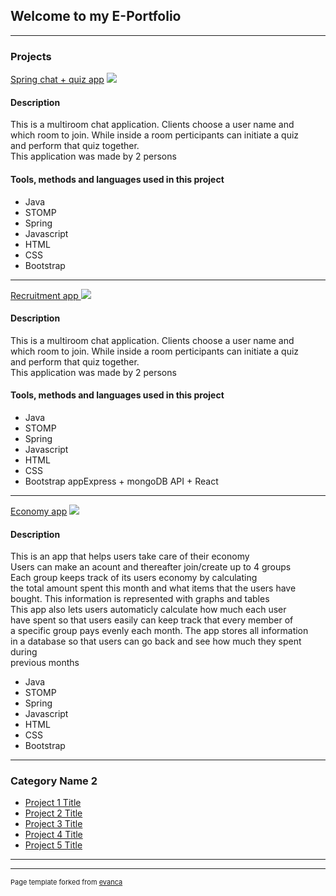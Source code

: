 ## Welcome to my E-Portfolio

---

### Projects

[Spring chat + quiz app](/sample_page)
<img src="images/dummy_thumbnail.jpg?raw=true"/>
#### Description
This is a multiroom chat application. Clients choose a user name and <br/>
which room to join. While inside a room perticipants can initiate a quiz <br/>
and perform that quiz together.  <br/>
This application was made by 2 persons <br/>
#### Tools, methods and languages used in this project
* Java
* STOMP
* Spring
* Javascript
* HTML
* CSS
* Bootstrap

---
[Recruitment app ](/pdf/sample_presentation.pdf)
<img src="images/dummy_thumbnail.jpg?raw=true"/>
#### Description
This is a multiroom chat application. Clients choose a user name and <br/>
which room to join. While inside a room perticipants can initiate a quiz <br/>
and perform that quiz together.  <br/>
This application was made by 2 persons <br/>
#### Tools, methods and languages used in this project
* Java
* STOMP
* Spring
* Javascript
* HTML
* CSS
* Bootstrap
appExpress + mongoDB API + React

---
[Economy app](http://example.com/)
<img src="images/dummy_thumbnail.jpg?raw=true"/>
#### Description
This is an app that helps users take care of their economy<br/>
Users can make an acount and thereafter join/create up to 4 groups<br/>
Each group keeps track of its users economy by calculating<br/>
the total amount spent this month and what items that the users have<br/>
bought. This information is represented with graphs and tables<br/>
This app also lets users automaticly calculate how much each user<br/>
have spent so that users easily can keep track that every member of<br/>
a specific group pays evenly each month. The app stores all information<br/>
in a database so that users can go back and see how much they spent during<br/>
previous months<br/>
* Java
* STOMP
* Spring
* Javascript
* HTML
* CSS
* Bootstrap

---

### Category Name 2

- [Project 1 Title](http://example.com/)
- [Project 2 Title](http://example.com/)
- [Project 3 Title](http://example.com/)
- [Project 4 Title](http://example.com/)
- [Project 5 Title](http://example.com/)

---




---
<p style="font-size:11px">Page template forked from <a href="https://github.com/evanca/quick-portfolio">evanca</a></p>
<!-- Remove above link if you don't want to attibute -->
